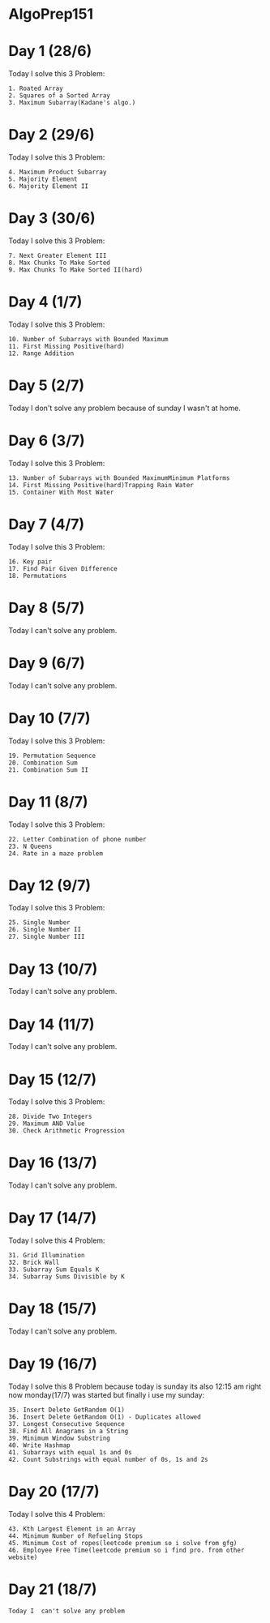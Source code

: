# AlgoPrep151

# Day 1 (28/6)
Today I solve this 3 Problem:

    1. Roated Array
    2. Squares of a Sorted Array
    3. Maximum Subarray(Kadane's algo.)

# Day 2 (29/6)
Today I solve this 3 Problem:

    4. Maximum Product Subarray
    5. Majority Element
    6. Majority Element II

# Day 3 (30/6)
Today I solve this 3 Problem:

    7. Next Greater Element III
    8. Max Chunks To Make Sorted
    9. Max Chunks To Make Sorted II(hard)

# Day 4 (1/7)
Today I solve this 3 Problem:

    10. Number of Subarrays with Bounded Maximum
    11. First Missing Positive(hard)
    12. Range Addition

# Day 5 (2/7)
Today I  don't solve any problem because of sunday I wasn't at home.

# Day 6 (3/7)
Today I solve this 3 Problem:

    13. Number of Subarrays with Bounded MaximumMinimum Platforms
    14. First Missing Positive(hard)Trapping Rain Water
    15. Container With Most Water

# Day 7 (4/7)
Today I solve this 3 Problem:

    16. Key pair
    17. Find Pair Given Difference
    18. Permutations

# Day 8 (5/7)
Today I  can't solve any problem.

# Day 9 (6/7)
Today I  can't solve any problem.

# Day 10 (7/7)
Today I solve this 3 Problem:

    19. Permutation Sequence
    20. Combination Sum
    21. Combination Sum II

# Day 11 (8/7)
Today I solve this 3 Problem:

    22. Letter Combination of phone number
    23. N Queens
    24. Rate in a maze problem

# Day 12 (9/7)
Today I solve this 3 Problem:

    25. Single Number
    26. Single Number II
    27. Single Number III

# Day 13 (10/7)
Today I  can't solve any problem.

# Day 14 (11/7)
Today I  can't solve any problem.

# Day 15 (12/7)
Today I solve this 3 Problem:

    28. Divide Two Integers
    29. Maximum AND Value
    30. Check Arithmetic Progression

# Day 16 (13/7)
Today I  can't solve any problem.

# Day 17 (14/7)
Today I solve this 4 Problem:

    31. Grid Illumination
    32. Brick Wall
    33. Subarray Sum Equals K
    34. Subarray Sums Divisible by K

# Day 18 (15/7)
Today I  can't solve any problem.

# Day 19 (16/7)
Today I solve this 8 Problem because today is sunday its also 12:15 am right now monday(17/7) was started but finally i use my sunday:

    35. Insert Delete GetRandom O(1)
    36. Insert Delete GetRandom O(1) - Duplicates allowed
    37. Longest Consecutive Sequence
    38. Find All Anagrams in a String
    39. Minimum Window Substring
    40. Write Hashmap
    41. Subarrays with equal 1s and 0s
    42. Count Substrings with equal number of 0s, 1s and 2s

# Day 20 (17/7)
Today I solve this 4 Problem:

    43. Kth Largest Element in an Array
    44. Minimum Number of Refueling Stops
    45. Minimum Cost of ropes(leetcode premium so i solve from gfg)
    46. Employee Free Time(leetcode premium so i find pro. from other website)

# Day 21 (18/7)
    Today I  can't solve any problem